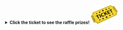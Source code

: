 
<details>
  <summary><b>Click the ticket to see the raffle prizes! <img src="/images/raffle-ticket.png" alt="raffle-ticket" width="90"></b></summary>
  <table>
    <tr>
        <th>5th prize</th>
        <th>4th prize</th>
        <th>3rd prize</th>
        <th>2nd prize</th>
        <th>1st prize</th>
    </tr>
    <tr>
        <td><img src="/meetings/raffle/2025/202511-5.png" alt="image"></td>
        <td><img src="/meetings/raffle/2025/202511-4.png" alt="image"></td>
        <td><img src="/meetings/raffle/2025/202511-3.png" alt="image"></td>
        <td><img src="/meetings/raffle/2025/202511-2.png" alt="image"></td>
        <td><img src="/meetings/raffle/2025/202511-1.png" alt="image"></td>
    </tr>
    <tr>
        <td>5th Prize description</td>
        <td>4th Prize description</td>
        <td>3nd Prize description</td>
        <td>2nd Prize description</td>
        <td>1st Prize description</td>
    </tr>
  </table>
</details>


